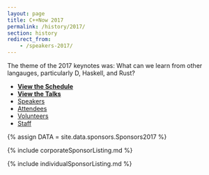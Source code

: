 ```yaml
---
layout: page
title: C++Now 2017
permalink: /history/2017/
section: history
redirect_from:
    - /speakers-2017/
---
```


The theme of the 2017 keynotes was: What can we learn from other langauges, particularly D, Haskell, and Rust?


* **[View the Schedule](/history/2017/schedule/)**
* **[View the Talks](/history/2017/talks/)**
* [Speakers](https://cppnow2017.sched.com/directory/speakers)
* [Attendees](https://cppnow2017.sched.com/directory/attendees)
* [Volunteers](https://cppnow2017.sched.com/directory/volunteers)
* [Staff](https://cppnow2017.sched.com/directory/artists)



{% assign DATA = site.data.sponsors.Sponsors2017 %}

{% include corporateSponsorListing.md %}

{% include individualSponsorListing.md %}
